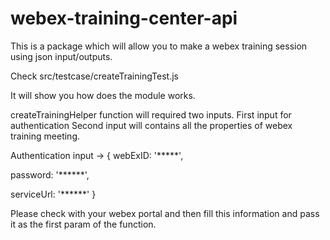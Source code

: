 # webex-training-center-api

This is a package which will allow you to make a webex training session using json input/outputs.


Check src/testcase/createTrainingTest.js 

It will show you how does the module works.

createTrainingHelper function will required two inputs.
First input for authentication
Second input will contains all the properties of webex training meeting.

Authentication input -> {
  webExID: '*****',
  
  password: '******',
  
  serviceUrl: '******'
}

Please check with your webex portal and then fill this information and pass it as the first param of the function.
